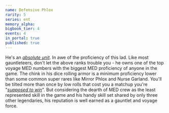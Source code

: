 ```yaml
---
name: Defensive Phlox
rarity: 5
series: ent
memory_alpha:
bigbook_tier: 4
events: 4
in_portal: true
published: true
---
```


He's an [_absolute unit_](https://i.imgur.com/gmWMgNS.png). In awe of the proficiency of this lad. Like most gauntleteers, don't let the above ranks trouble you - he owns one of the top voyage MED numbers with the biggest MED proficiency of anyone in the game. The chink in his dice rolling armor is a minimum proficiency lower than some common super rares like Mirror Phlox and Nurse Garland. You'll be tilted more than once by low rolls that cost you a matchup you're "[_supposed to win_](https://youtu.be/s-1WxfsJzPM?t=37)". But considering the dearth of MED crew as the least represented skill in the game and his handy skill set shared by only three other legendaries, his reputation is well earned as a gauntlet and voyage force.
